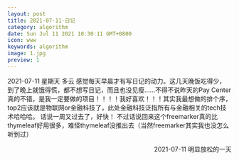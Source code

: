 ```yaml
---
layout: post
title: 2021-07-11-日记
category: algorithm
date: Sun Jul 11 2021 10:30:11 GMT+0800
icon: www
keywords: algorithm
image: 1.jpg
preview: 1
---
```

2021-07-11 星期天 多云
感觉每天早晨才有写日记的动力。这几天晚饭吃得少，到了晚上就饿得慌，都不想写日记，而且也没见瘦……不得不说昨天的Pay Center真的不错，是我一定要做的项目！！！！我好喜欢！！！其实我最想做的排个序，top2应该就是物联网or金融科技了，此处金融科技泛指所有与金融相关的tech技术哈哈哈。
话说一周又过去了，好快！
不过话说回来这个freemarker真的比thymeleaf好用很多，难怪thymeleaf没推出去（当然freemarker其实我也没怎么听到过）
<p align="right">
2021-07-11 明显放松的一天
</p>